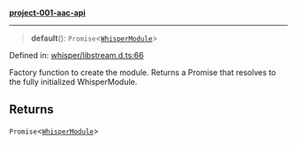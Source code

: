 [**project-001-aac-api**](../../../README.md)

***

> **default**(): `Promise`\<[`WhisperModule`](../interfaces/WhisperModule.md)\>

Defined in: [whisper/libstream.d.ts:66](https://github.com/Capstone-Projects-2025-Fall/project-001-aac-api/blob/bc21471f230194581e4f0db915456df0e64b2367/src/whisper/libstream.d.ts#L66)

Factory function to create the module.
Returns a Promise that resolves to the fully initialized WhisperModule.

## Returns

`Promise`\<[`WhisperModule`](../interfaces/WhisperModule.md)\>
